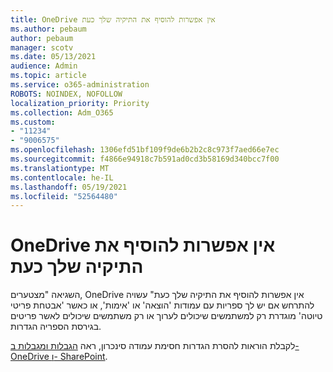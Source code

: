 ```yaml
---
title: OneDrive אין אפשרות להוסיף את התיקיה שלך כעת
ms.author: pebaum
author: pebaum
manager: scotv
ms.date: 05/13/2021
audience: Admin
ms.topic: article
ms.service: o365-administration
ROBOTS: NOINDEX, NOFOLLOW
localization_priority: Priority
ms.collection: Adm_O365
ms.custom:
- "11234"
- "9006575"
ms.openlocfilehash: 1306efd51bf109f9de6b2b2c8c973f7aed66e7ec
ms.sourcegitcommit: f4866e94918c7b591ad0cd3b58169d340bcc7f00
ms.translationtype: MT
ms.contentlocale: he-IL
ms.lasthandoff: 05/19/2021
ms.locfileid: "52564480"
---
```

# <a name="onedrive-cant-add-your-folder-right-now"></a>OneDrive אין אפשרות להוסיף את התיקיה שלך כעת

השגיאה "מצטערים, OneDrive אין אפשרות להוסיף את התיקיה שלך כעת" עשויה להתרחש אם  יש לך ספריות  עם עמודות  'הוצאה' או 'אימות', או כאשר 'אבטחת פריטי טיוטה' מוגדרת רק למשתמשים שיכולים לערוך או רק משתמשים שיכולים לאשר פריטים בגירסת הספריה הגדרות.   

לקבלת הוראות להסרת הגדרות חסימת עמודה סינכרון, ראה [הגבלות ומגבלות ב- OneDrive ו- SharePoint](https://support.microsoft.com/office/64883a5d-228e-48f5-b3d2-eb39e07630fa).

